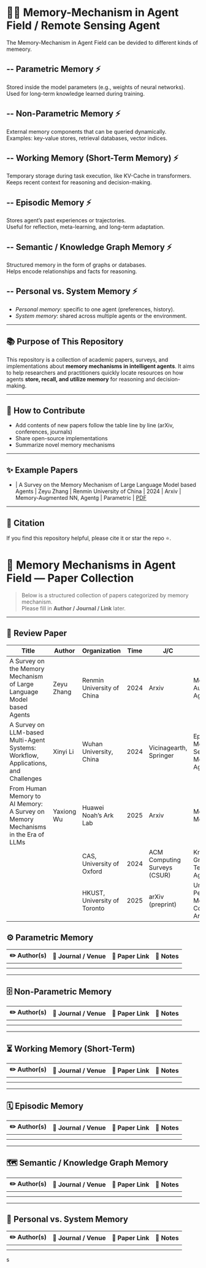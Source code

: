 # :robot::brain: Memory-Mechanism in Agent Field / Remote Sensing Agent  
The Memory-Mechanism in Agent Field can be devided to different kinds of memeory.

-- **Parametric Memory**  :zap:
- 
  Stored inside the model parameters (e.g., weights of neural networks). Used for long-term knowledge learned during training.

-- **Non-Parametric Memory**  :zap:
- 
  External memory components that can be queried dynamically.  
  Examples: key-value stores, retrieval databases, vector indices.

-- **Working Memory (Short-Term Memory)**  :zap:
- 
  Temporary storage during task execution, like KV-Cache in transformers.  
  Keeps recent context for reasoning and decision-making.

-- **Episodic Memory**  :zap:
- 
  Stores agent’s past experiences or trajectories.  
  Useful for reflection, meta-learning, and long-term adaptation.

-- **Semantic / Knowledge Graph Memory**  :zap:
- 
  Structured memory in the form of graphs or databases.  
  Helps encode relationships and facts for reasoning.

-- **Personal vs. System Memory**  :zap:
- 
  - *Personal memory*: specific to one agent (preferences, history).  
  - *System memory*: shared across multiple agents or the environment.

---

## :books: Purpose of This Repository
This repository is a collection of academic papers, surveys, and implementations about **memory mechanisms in intelligent agents**. It aims to help researchers and practitioners quickly locate resources on how agents **store, recall, and utilize memory** for reasoning and decision-making.

---

## :rocket: How to Contribute
- Add contents of new papers follow the table line by line (arXiv, conferences, journals)  
- Share open-source implementations  
- Summarize novel memory mechanisms  

---

## :sparkles: Example Papers
- | A Survey on the Memory Mechanism of Large Language Model based Agents | Zeyu Zhang | Renmin University of China | 2024 | Arxiv | Memory-Augmented NN, Agentg | Parametric | [PDF](https://arxiv.org/abs/2404.13501) 

---

## :memo: Citation
If you find this repository helpful, please cite it or star the repo ⭐️.

# :brain: Memory Mechanisms in Agent Field — Paper Collection

> Below is a structured collection of papers categorized by memory mechanism.  
> Please fill in **Author / Journal / Link** later.  

---
## :star_struck: Review Paper
| Title | Author | Organization | Time | J/C | KeyWord | Category | Link|
|----------|------|------|------|---------------|--------|------|--------|
| A Survey on the Memory Mechanism of Large Language Model based Agents  | Zeyu Zhang | Renmin University of China | 2024 | Arxiv | Memory-Augmented NN, Agentg | Parametric | [PDF](https://arxiv.org/abs/2404.13501)|
| A Survey on LLM-based Multi-Agent Systems: Workflow, Applications, and Challenges | Xinyi Li | Wuhan University, China | 2024 | Vicinagearth, Springer  | Episodic Memory, Semantic Memory, Multi-Agent |All |[PDF](https://link.springer.com/article/10.1007/s44336-024-00009-2?utm_source=chatgpt.com#auth-Xinyi-Li-Aff1)|
| From Human Memory to AI Memory: A Survey on Memory Mechanisms in the Era of LLMs | Yaxiong Wu | Huawei Noah’s Ark Lab | 2025 | Arxiv | Memory Mechanisms | Memory Mechanisms in the Era of LLMs | [PDF](https://arxiv.org/abs/2504.15965)|
|  |  | CAS, University of Oxford | 2024 | ACM Computing Surveys (CSUR) | Knowledge Graph, Long-Term Memory, Agent | Semantic / Knowledge Graph Memory |
|  |  | HKUST, University of Toronto | 2025 | arXiv (preprint) | Unified Memory, Personal/System Memory, Cognitive Architecture | Personal vs. System Memory |



## :gear: Parametric Memory
| :pencil2: Author(s) | :newspaper: Journal / Venue | :link: Paper Link | :memo: Notes |
|---------------------|-----------------------------|-------------------|--------------|
|            |                  |          |     |
|           |                 |          |    |

---

## :file_cabinet: Non-Parametric Memory
| :pencil2: Author(s) | :newspaper: Journal / Venue | :link: Paper Link | :memo: Notes |
|---------------------|-----------------------------|-------------------|--------------|
|          |                  |          |    |
|            |                  |          |     |

---

## :hourglass_flowing_sand: Working Memory (Short-Term)
| :pencil2: Author(s) | :newspaper: Journal / Venue | :link: Paper Link | :memo: Notes |
|---------------------|-----------------------------|-------------------|--------------|
|           |               |         |     |
|            |                 |         |     |

---

## :spiral_calendar: Episodic Memory
| :pencil2: Author(s) | :newspaper: Journal / Venue | :link: Paper Link | :memo: Notes |
|---------------------|-----------------------------|-------------------|--------------|
|            |                   |          |     |
|            |                   |          |     |

---

## :world_map: Semantic / Knowledge Graph Memory
| :pencil2: Author(s) | :newspaper: Journal / Venue | :link: Paper Link | :memo: Notes |
|---------------------|-----------------------------|-------------------|--------------|
|            |                   |         |     |
|            |                   |         |     |

---

## :busts_in_silhouette: Personal vs. System Memory
| :pencil2: Author(s) | :newspaper: Journal / Venue | :link: Paper Link | :memo: Notes |
|---------------------|-----------------------------|-------------------|--------------|
|            |                   |          |     |
|            |                   |          |    |
s


